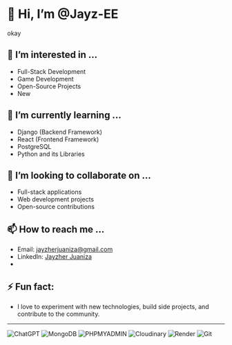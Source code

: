 # 👋 Hi, I’m @Jayz-EE
okay
## 👀 I’m interested in ...
- Full-Stack Development
- Game Development
- Open-Source Projects
- New

## 🌱 I’m currently learning ...
- Django (Backend Framework)
- React (Frontend Framework)
- PostgreSQL
- Python and its Libraries

## 💞️ I’m looking to collaborate on ...
- Full-stack applications
- Web development projects
- Open-source contributions

## 📫 How to reach me ...
- Email: [jayzherjuaniza@gmail.com](mailto:jayzherjuaniza@gmail.com)
- LinkedIn: [Jayzher Juaniza](https://www.linkedin.com/in/jayzherjuaniza)
- 
## ⚡ Fun fact:
- I love to experiment with new technologies, build side projects, and contribute to the community.
  
---

![ChatGPT](https://img.shields.io/badge/ChatGPT-74aa9c?style=for-the-badge&logo=openai&logoColor=white)
![MongoDB](https://img.shields.io/badge/MongoDB-4EA94B?style=for-the-badge&logo=mongodb&logoColor=white)
![PHPMYADMIN](https://img.shields.io/badge/phpmyadmin-6C78AF?style=for-the-badge&logo=phpmyadmin&logoColor=white)
![Cloudinary](https://img.shields.io/badge/Cloudinary-3448C5?style=for-the-badge&logo=Cloudinary&logoColor=white)
![Render](https://img.shields.io/badge/Render-46E3B7?style=for-the-badge&logo=render&logoColor=white)
![Git](https://img.shields.io/badge/GIT-E44C30?style=for-the-badge&logo=git&logoColor=white)

